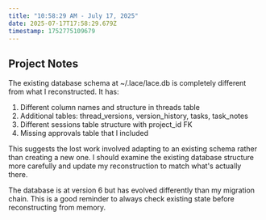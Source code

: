 ```yaml
---
title: "10:58:29 AM - July 17, 2025"
date: 2025-07-17T17:58:29.679Z
timestamp: 1752775109679
---
```


## Project Notes

The existing database schema at ~/.lace/lace.db is completely different from what I reconstructed. It has:

1. Different column names and structure in threads table
2. Additional tables: thread_versions, version_history, tasks, task_notes  
3. Different sessions table structure with project_id FK
4. Missing approvals table that I included

This suggests the lost work involved adapting to an existing schema rather than creating a new one. I should examine the existing database structure more carefully and update my reconstruction to match what's actually there.

The database is at version 6 but has evolved differently than my migration chain. This is a good reminder to always check existing state before reconstructing from memory.
